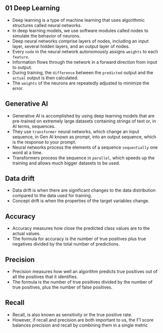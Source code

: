 
## 01 Deep Learning
- Deep learning is a type of machine learning that uses algorithmic structures called neural networks. 
- In deep learning models, we use software modules called nodes to simulate the behavior of neurons.
- Deep neural networks comprise layers of nodes, including an input layer, several hidden layers, and an output layer of nodes.
- Every `node` in the neural network autonomously assigns `weights` to each `feature`.
- Information flows through the network in a forward direction from input to output.
- During training, the `difference` between the `predicted` output and the `actual` output is then calculated.
- The `weights` of the neurons are repeatedly adjusted to minimize the error.

## Generative AI
- Generative AI is accomplished by using deep learning models that are pre-trained on extremely large datasets containing strings of text or, in AI terms, sequences.
- They use `transformer` neural networks, which change an input sequence, in Gen AI known as prompt, into an output sequence, which is the response to your prompt.
- Neural networks process the elements of a sequence `sequentially` one word at a time.
- Transformers process the sequence in `parallel`, which speeds up the training and allows much bigger datasets to be used.

## Data drift
- Data drift is when there are significant changes to the data distribution compared to the data used for training. 
- Concept drift is when the properties of the target variables change.

## Accuracy
- Accuracy measures how close the predicted class values are to the actual values.
- The formula for accuracy is the number of true positives plus true negatives divided by the total number of predictions.

## Precision
- Precision measures how well an algorithm predicts true positives out of all the positives that it identifies.
- The formula is the number of true positives divided by the number of true positives, plus the number of false positives.

## Recall
- Recall, is also known as sensitivity or the true positive rate.
- However, if recall and precision are both important to us, the F1 score balances precision and recall by combining them in a single metric


